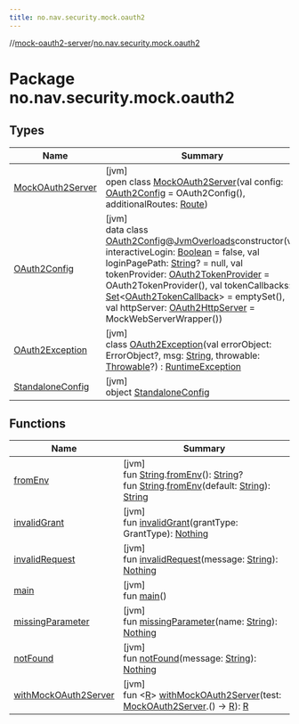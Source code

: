 ```yaml
---
title: no.nav.security.mock.oauth2
---
```

//[mock-oauth2-server](../../index.html)/[no.nav.security.mock.oauth2](index.html)



# Package no.nav.security.mock.oauth2



## Types


| Name | Summary |
|---|---|
| [MockOAuth2Server](-mock-o-auth2-server/index.html) | [jvm]<br>open class [MockOAuth2Server](-mock-o-auth2-server/index.html)(val config: [OAuth2Config](-o-auth2-config/index.html) = OAuth2Config(), additionalRoutes: [Route](../no.nav.security.mock.oauth2.http/-route/index.html)) |
| [OAuth2Config](-o-auth2-config/index.html) | [jvm]<br>data class [OAuth2Config](-o-auth2-config/index.html)@[JvmOverloads](https://kotlinlang.org/api/latest/jvm/stdlib/kotlin.jvm/-jvm-overloads/index.html)constructor(val interactiveLogin: [Boolean](https://kotlinlang.org/api/latest/jvm/stdlib/kotlin/-boolean/index.html) = false, val loginPagePath: [String](https://kotlinlang.org/api/latest/jvm/stdlib/kotlin/-string/index.html)? = null, val tokenProvider: [OAuth2TokenProvider](../no.nav.security.mock.oauth2.token/-o-auth2-token-provider/index.html) = OAuth2TokenProvider(), val tokenCallbacks: [Set](https://kotlinlang.org/api/latest/jvm/stdlib/kotlin.collections/-set/index.html)&lt;[OAuth2TokenCallback](../no.nav.security.mock.oauth2.token/-o-auth2-token-callback/index.html)&gt; = emptySet(), val httpServer: [OAuth2HttpServer](../no.nav.security.mock.oauth2.http/-o-auth2-http-server/index.html) = MockWebServerWrapper()) |
| [OAuth2Exception](-o-auth2-exception/index.html) | [jvm]<br>class [OAuth2Exception](-o-auth2-exception/index.html)(val errorObject: ErrorObject?, msg: [String](https://kotlinlang.org/api/latest/jvm/stdlib/kotlin/-string/index.html), throwable: [Throwable](https://kotlinlang.org/api/latest/jvm/stdlib/kotlin/-throwable/index.html)?) : [RuntimeException](https://docs.oracle.com/javase/8/docs/api/java/lang/RuntimeException.html) |
| [StandaloneConfig](-standalone-config/index.html) | [jvm]<br>object [StandaloneConfig](-standalone-config/index.html) |


## Functions


| Name | Summary |
|---|---|
| [fromEnv](from-env.html) | [jvm]<br>fun [String](https://kotlinlang.org/api/latest/jvm/stdlib/kotlin/-string/index.html).[fromEnv](from-env.html)(): [String](https://kotlinlang.org/api/latest/jvm/stdlib/kotlin/-string/index.html)?<br>fun [String](https://kotlinlang.org/api/latest/jvm/stdlib/kotlin/-string/index.html).[fromEnv](from-env.html)(default: [String](https://kotlinlang.org/api/latest/jvm/stdlib/kotlin/-string/index.html)): [String](https://kotlinlang.org/api/latest/jvm/stdlib/kotlin/-string/index.html) |
| [invalidGrant](invalid-grant.html) | [jvm]<br>fun [invalidGrant](invalid-grant.html)(grantType: GrantType): [Nothing](https://kotlinlang.org/api/latest/jvm/stdlib/kotlin/-nothing/index.html) |
| [invalidRequest](invalid-request.html) | [jvm]<br>fun [invalidRequest](invalid-request.html)(message: [String](https://kotlinlang.org/api/latest/jvm/stdlib/kotlin/-string/index.html)): [Nothing](https://kotlinlang.org/api/latest/jvm/stdlib/kotlin/-nothing/index.html) |
| [main](main.html) | [jvm]<br>fun [main](main.html)() |
| [missingParameter](missing-parameter.html) | [jvm]<br>fun [missingParameter](missing-parameter.html)(name: [String](https://kotlinlang.org/api/latest/jvm/stdlib/kotlin/-string/index.html)): [Nothing](https://kotlinlang.org/api/latest/jvm/stdlib/kotlin/-nothing/index.html) |
| [notFound](not-found.html) | [jvm]<br>fun [notFound](not-found.html)(message: [String](https://kotlinlang.org/api/latest/jvm/stdlib/kotlin/-string/index.html)): [Nothing](https://kotlinlang.org/api/latest/jvm/stdlib/kotlin/-nothing/index.html) |
| [withMockOAuth2Server](with-mock-o-auth2-server.html) | [jvm]<br>fun &lt;[R](with-mock-o-auth2-server.html)&gt; [withMockOAuth2Server](with-mock-o-auth2-server.html)(test: [MockOAuth2Server](-mock-o-auth2-server/index.html).() -&gt; [R](with-mock-o-auth2-server.html)): [R](with-mock-o-auth2-server.html) |

